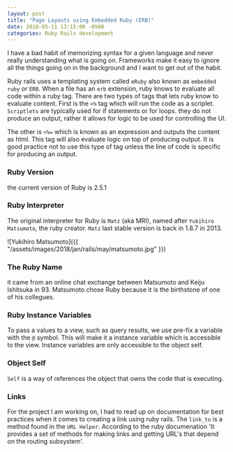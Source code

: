 ```yaml
---
layout: post
title: "Page Layouts using Embedded Ruby (ERB)"
date: 2018-05-11 13:15:00 -0500
categories: Ruby Rails development
---
```


I have a bad habit of memorizing syntax for a given language and never really understanding what is going on. Frameworks make it easy to ignore all the things going on in the background and I want to get out of the habit. 

Ruby rails uses a templating system called `eRuby` also known as `embedded ruby` or `ERB`. When a file has an `erb` extension, ruby knows to evaluate all code within a ruby tag. There are two types of tags that lets ruby know to evaluate content. First is the `<%` tag which will run the code as a scriplet. `Scriptlets` are typically used for if statements or for loops. they do not produce an output, rather it allows for logic to be used for controlling the UI. 

The other is `<%=` which is known as an expression and outputs the content as html. This tag will also evaluate logic on top of producing output. It is good practice not to use this type of tag unless the line of code is specific for producing an output. 

### Ruby Version
the current version of Ruby is 2.5.1

### Ruby Interpreter 
The original interpreter for Ruby is `Matz` (aka MRI), named after `Yukihiro Matsumoto`, the ruby creator. `Matz` last stable version is back in 1.8.7 in 2013.

![Yukihiro Matsumoto]({{ "/assets/images/2018/jan/rails/may/matsumoto.jpg" }})

### The Ruby Name
it came from an online chat exchange between Matsumoto and Keiju Ishitsuka in 93. Matsumoto chose Ruby because it is the birthstone of one of his collegues. 

### Ruby Instance Variables
To pass a values to a view, such as query results, we use pre-fix a variable with the `@` symbol. This will make it a instance variable which is accessible to the view. Instance variables are only accessible to the object self. 

### Object Self
`Self` is a way of references the object that owns the code that is executing. 

### Links
For the project I am working on, I had to read up on documentation for best practices when it comes to creating a link using ruby rails. The `link_to` is a method found in the `URL Helper`. According to the ruby documenation 'It provides a set of methods for making links and getting URL's that depend on the routing subsystem'. 


